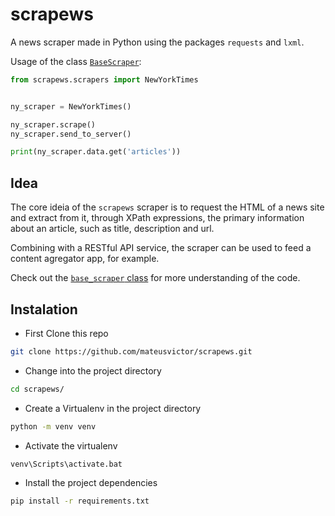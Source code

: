 # scrapews

A news scraper made in Python using the packages ```requests``` and ```lxml```.

Usage of the class <a href="https://github.com/mateusvictor/scrapews/blob/main/scrapews/base_scraper.py">```BaseScraper```</a>:

<!-- <img src="https://github.com/mateusvictor/scrapews/blob/main/screenshots/example.png"> -->

```python
from scrapews.scrapers import NewYorkTimes


ny_scraper = NewYorkTimes()

ny_scraper.scrape()
ny_scraper.send_to_server()

print(ny_scraper.data.get('articles'))
```

## Idea

The core ideia of the ```scrapews``` scraper is to request the HTML of a news site and extract from it, through XPath expressions, the primary information about an article, such as title, description and url.

Combining with a RESTful API service, the scraper can be used to feed a content agregator app, for example.

Check out the <a href="https://github.com/mateusvictor/scrapews/blob/main/scrapews/base_scraper.py">```base_scraper``` class</a> for more understanding of the code.


## Instalation

 - First Clone this repo

```bash
git clone https://github.com/mateusvictor/scrapews.git
```

- Change into the project directory

```bash
cd scrapews/
```

- Create a Virtualenv in the project directory

```bash
python -m venv venv
```

- Activate the virtualenv

```bash
venv\Scripts\activate.bat
```

- Install the project dependencies

```bash
pip install -r requirements.txt
```
